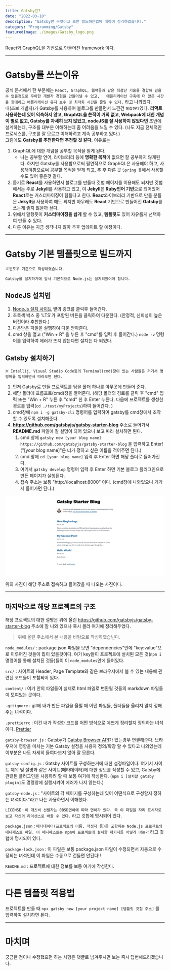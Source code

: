 ```yaml
---
title: Gatsby란?
date: "2022-03-10"
description: "Gatsby란 무엇이고 초반 빌드하는법에 대하여 정리하였습니다."
category: "Programming/Gatsby"
featuredImage: ./images/Gatsby_logo.png
---
```


React와 GraphQL을 기반으로 만들어진 framework 이다.

---

# Gatsby를 쓰는이유

공식 문서에서 한 부분에는 `React, GraphQL, 웹팩등과 같은 최첨단 기술을 결합해 믿을 수 없을정도로 우아한 개발자 경험을 만들어낼 수 있고,  
애플리케이션 구축에 더 많은 시간을 할애하고 애플리케이션 유지 보수 및 최적화 시간을 줄일 수 있다.` 라고 나와있다.  
내(초보 개발자)가 Gatsby를 사용하여 블로그를 만들면서 느낀건 `복잡하다`였다. **리액트 사용하는데 있어 익숙하지 않고,
GraphQL을 쓴적이 거의 없고, Webpack에 대한 개념이 별로 없고, Gatsby를 자세히 보지 않았고, nodeJS를 잘 사용하지 않았다면**
초반에 설계하는데, 구조를 대부분 이해하는데 좀 어려움을 느낄 수 있다. (나도 지금 전체적인 프로세스를, 구조를 잘 모르고 이해하려고 계속 공부하고 있다.)  
그럼에도 **Gatsby를 추천한다면 추천할 것 같다.** 이유로는 
1. GraphQL에 대한 개념을 공부할 목적을 얻게 된다.
   - 나는 공부할 언어, 라이브러리 등에 **명확한 목적**이 없으면 잘 공부하지 않게된다. 하지만 Gatsby를 사용함으로써 필연적으로 GraphQL은 사용해야 하고, 사용해야함으로써 공부할 목적을 얻게 되고, 추 후 다른 곳 `Spring 등`에서 사용할 수도 있어 좋은것 같다.
2. 듣기로 **React**를 사용하면서 블로그를 만들때 깃헙 페이지를 이용해도 되지만 깃헙에서는 주로 **Jekyll**를 사용하고 있고, 이 **Jekyll**은 **Ruby언어 기반**으로 되어있어 **React**로는 커스터마이징이 힘들다고 한다. **React**라이브러리 기반으로 만들 분들은 **Jekyll**을 사용하여 해도 되지만 아무래도 **React** 기반으로 만들어진 **Gatsby**를 쓰는게 좋지 않을까 싶다.
3. 위에서 말했듯이 **커스터마이징을 쉽게** 할 수 있고, **템플릿**도 있어 자유롭게 선택하여 만들 수 있다.
4. 다른 이유는 지금 생각나지 않아 추후 업데이트 할 예정이다.

---

# Gatsby 기본 템플릿으로 빌드까지

`※윈도우 기준으로 작성하였습니다.`   
  
`Gatsby를 설치하기에 앞서 기본적으로 Node.js는 설치되있어야 합니다.`
## NodeJS 설치법

1. [NodeJs 설치 사이트](https://nodejs.org/ko/) 옆의 링크를 클릭후 들어간다.
2. 초록색 박스 중 'LTS'가 포함된 버튼을 클릭하여 다운한다. (안정적, 신뢰성이 높은 버전이라 추천한다.)
3. 다운받은 파일을 실행하여 다운 받아준다.
4. cmd 창을 열고 ("Win + R" 을 누른 후 "cmd"를 입력 후 들어간다.) `node -v` 명령어를 입력하여 에러가 뜨지 않는다면 설치는 다 되었다.

## Gatsby 설치하기

`※ Intellij, Visual Studio Code등의 Terminal(cmd)창이 있는 사람들은 거기서 명령어를 입력하면서 따라오면 된다.`

1. 먼저 Gatsby로 만들 프로젝트를 담을 폴더 하나를 아무곳에 만들어 준다.
2. 해당 폴더에 프롬프트(cmd)창을 열어준다. (해당 폴더의 경로를 클릭 후 "cmd" 입력 또는 "Win + R" 누른 후 "cmd" 친 후 Enter 누른다. 다음에 프로젝트를 생성한 경로를 입력(`cd ./test/myProjects`)하여 들어간다. )
3. cmd창에 `npm i -g gatsby-cli` 명령어를 입력하여 gatsby를 cmd창에서 조작할 수 있도록 설치해준다.
4. **https://github.com/gatsbyjs/gatsby-starter-blog** 주소로 들어가서 **README.md** 파일에 잘 설명이 되어 있으니 보고 따라 설치하면 된다.
   1. cmd 창에 `gatsby new [your blog name] https://github.com/gatsbyjs/gatsby-starter-blog` 을 입력하고 Enter! ("[your blog name]"은 너가 정하고 싶은 이름을 적어주면 된다.)
   2. cmd 창에 `cd [your blog name]` 입력 후 Enter 하면 해당 폴더로 들어가진다.
   3. 여기서 `gatsby develop` 명령어 입력 후 Enter 하면 기본 블로그 플러그인으로 만든 페이지가 실행된다.
   4. 접속 주소는 보통 "http://localhost:8000" 이다. (cmd창에 나와있으니 거기서 들어가면 된다.)

![Basic Page Index page](./images/completeBasicBlog.png)

위의 사진이 해당 주소로 접속하고 들어갔을 때 나오는 사진이다.

---

## 마지막으로 해당 프로젝트의 구조

해당 프로젝트의 대한 설명은 위에 올린 https://github.com/gatsbyjs/gatsby-starter-blog 주소에 잘 나와 있으나 혹시 몰라 여기에 정리해두었다.  

> 위에 올린 주소에서 본 내용을 바탕으로 작성하였습닌다. 

`node_modules/` : package.json 파일을 보면 "dependencies"안에 "key:value"으로 이루어진 것들이 많이 있을것이다. 여기 key들이 프로젝트에 설치된 모든 것(`npm i` 명령어를 통해 설치된 것들)들이 이 `node_modules`안에 들어있다.   
  
`src/` : 사이트의 Header, Page Template와 같은 브라우저에서 볼 수 있는 내용에 관련된 코드들이 포함되어 있다.  
  
`content/` : 여기 안의 파일들이 실제로 html 파일로 변환될 것들의 markdown 파일들이 모여있는 곳이다.  
  
`.gitignore` : git에 내가 만든 파일을 올릴 때 어떤 파일들, 폴더들을 올리지 말지 정해주는 녀석이다.  
  
`.prettierrc` : 이건 내가 작성한 코드를 어떤 방식으로 예쁘게 정리할지 정의하는 녀석이다. [Prettier](https://prettier.io/)  
  
`gatsby-browser.js` : Gatsby가 [Gatsby Browser API](https://www.gatsbyjs.com/docs/reference/config-files/gatsby-browser/)가 있는경우 연결해준다. 브라우저에 영향을 미치는 기본 Gatsby 설정을 사용자 정의/확장 할 수 있다고 나와있는데 이부분은 나도 자세히 들여다보지 않아 잘 모른다.  
  
`gatsby-config.js` : Gatsby 사이트를 구성하는거에 대한 설정파일이다. 여기서 사이트 제목 및 설명과 같은 사이트(메타데이터)에 대한 정보를 작성할 수 있고, Gatsby에 관련된 플러그인을 사용하려 할 때 보통 여기에 작성한다. (`npm i [설치할 gatsby plugin]`도 명령창에 실행시켜야 에러가 나지 않는다.)  
  
`gatsby-node.js` : "사이트의 각 페이지를 구성하는데 있어 어떤식으로 구성할지 정하는 녀석이다."라고 나는 사용하면서 이해했다.
  
`LICENSE` : `이 개츠비 선발자는 0BSD면허에 따라 면허가 있다. 즉 이 파일을 자리 표시자로 보고 자신의 라이센스로 바꿀 수 있다.` 라고 깃헙에 명시되어 있다.
  
`package.json` : `메타데이터(프로젝트의 이름, 작성자 등)를 포함하는 Node.js 프로젝트의 매니페스트 파일. 이 매니페스트는 npm이 프로젝트에 설치할 패키지를 어떻게 아는가` 라고 깃헙에 명시되어 있다.
  
`package-lock.json` : 이 파일은 보통 package.json 파일이 수정되면서 자동으로 수정되는 녀석인데 이 파일은 수동으로 건들면 안된다!!
  
`README.md` : 프로젝트에 대한 정보를 보통 여기에 작성한다.

---

# 다른 템플릿 적용법

프로젝트를 만들 때 `npx gatsby new [your project name] [템플릿 깃헙 주소]` 를 입력하여 설치하면 된다.

---

# 마치며

궁금한 점이나 수정했으면 하는 사항은 댓글로 남겨주시면 보는 즉시 답변해드리겠습니다.






